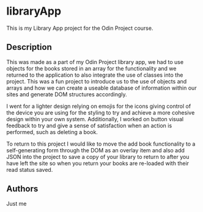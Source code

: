 # libraryApp

This is my Library App project for the Odin Project course.

## Description

This was made as a part of my Odin Project library app, we had to use objects for the books stored in an array for the functionality and we returned to the application to also integrate the use of classes into the project. This was a fun project to introduce us to the use of objects and arrays and how we can create a useable database of information within our sites and generate DOM structures accordingly.

I went for a lighter design relying on emojis for the icons giving control of the device you are using for the styling to try and achieve a more cohesive design within your own system. Additionally, I worked on button visual feedback to try and give a sense of satisfaction when an action is performed, such as deleting a book.

To return to this project I would like to move the add book functionality to a self-generating form through the DOM as an overlay item and also add JSON into the project to save a copy of your library to return to after you have left the site so when you return your books are re-loaded with their read status saved. 

## Authors

Just me
